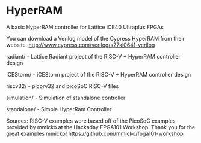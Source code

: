 # HyperRAM
A basic HyperRAM controller for Lattice iCE40 Ultraplus FPGAs

You can download a Verilog model of the Cypress HyperRAM from their website.
http://www.cypress.com/verilog/s27kl0641-verilog

  radiant/      - Lattice Radiant project of the RISC-V + HyperRAM controller design

  iCEStorm/     - iCEStorm project of the RISC-V + HyperRAM controller design

  riscv32/      - picorv32 and picoSoC RISC-V files

  simulation/   - Simulation of standalone controller

  standalone/   - Simple HyperRam Controller

Sources:
RISC-V examples were based off of the PicoSoC examples provided by mmicko at the Hackaday FPGA101 Workshop.  Thank you for the great examples mmicko!
https://github.com/mmicko/fpga101-workshop



